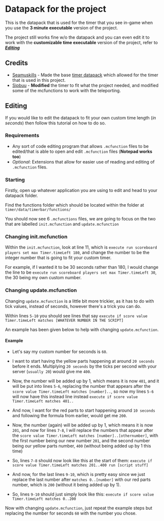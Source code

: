 # Datapack for the project
This is the datapack that is used for the timer that you see in-game when you use the **3 minute executable** version of the project. 

The project still works fine w/o the datapack and you can even edit it to work with the **customizable time executable** version of the project, refer to [***Editing***](https://github.com/sipbuu/minecraft-infinite-dimensions/edit/main/datapack/README.md#editing)

## Credits

- [Seamuskills](https://www.planetminecraft.com/member/seamuskills/) - Made the base [timer datapack](https://www.planetminecraft.com/data-pack/boss-bar-timer/) which allowed for the timer that is used in this project.
- [Sipbuu](https://github.com/Sipbuu) - **Modified** the timer to fit what the project needed, and modified some of the mcfunctions to work with the teleporting.

## Editing

If you would like to edit the datapack to fit your own custom time length (*in seconds*) then follow this tutorial on how to do so.

### Requirements
- Any sort of code editing program that allows ``.mcfunction`` files to be edited/that is able to open and edit ``.mcfunction`` files (**Notepad works too**)
- *Optional*: Extensions that allow for easier use of reading and editing of ``.mcfunction`` files. 

### Starting
Firstly, open up whatever application you are using to edit and head to your datapack folder.

Find the functions folder which should be located within the folder at ``timer/data/timerbar/functions/``

You should now see 6 ``.mcfunctions`` files, we are going to focus on the two that are labelled ``init.mcfunction`` and ``update.mcfunction``

### Changing init.mcfunction
Within the ``init.mcfunction``, look at line 11, which is ``execute run scoreboard players set max Timer.timeLeft 180``, and change the number to be the integer number that is going to fit your custom timer. 

For example, if I wanted it to be 30 seconds rather than 180, I would change the line to be ``execute run scoreboard players set max Timer.timeLeft 30``, the 30 being my own custom number.

### Changing update.mcfunction

Changing ``update.mcfunction`` is a little bit more trickier, as it has to do with tick values, instead of seconds, however there's a trick you can do.

Within lines ``5-10`` you should see lines that say `execute if score value Timer.timeLeft matches [WHATEVER NUMBER IN THE SCRIPT]`

An example has been given below to help with changing ``update.mcfunction``.

#### Example

- Let's say my custom number for seconds is ``60``.

- I want to start having the yellow parts happening at around ``20 seconds`` before it ends. Multiplying ``20 seconds`` by the ticks per second with your server (``usually 20``) would give me `400`.

- Now, the number will be added up by 1, which means it is now ``401``, and it will be put into lines ``5-6``, replacing the number that appears after the ``score value Timer.timeLeft matches [number]..``, so now my lines ``5-6`` will now have this instead line instead ``execute if score value Timer.timeLeft matches 401..``

- And now, I want for the red parts to start happening around ``10 seconds`` and following the formula from earlier, would get me ``200``.

- Now, the number (again) will be added up by 1, which means it is now ``201``, and now for lines ``7-8``, I will replace the numbers that appear after the ``score value Timer.timeLeft matches [number]..[othernumber]``, with the first number being our new number ``201``, and the second number being our yellow parts number, `400` (without being added up by 1 this time)

- So, lines ``7-8`` should now look like this at the start of them: ``execute if score value Timer.timeLeft matches 201..400 run [script stuff]``

- And now, for the last lines ``9-10``, which is pretty easy since we just replace the last number after ``matches 0..[number]`` with our red parts number, which is ``200`` (without it being added up by 1).

- So, lines ``9-10`` should just simply look like this: ``execute if score value Timer.timeLeft matches 0..200``

Now with changing ``update.mcfunction``, just repeat the example steps but replacing the number for seconds ``60`` with the number you chose.
